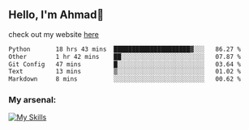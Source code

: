 
## Hello, I'm Ahmad👋

check out my website [here](https://ahmadalwi.com/)

<!--START_SECTION:waka-->

```txt
Python       18 hrs 43 mins  █████████████████████▓░░░   86.27 %
Other        1 hr 42 mins    ██░░░░░░░░░░░░░░░░░░░░░░░   07.87 %
Git Config   47 mins         █░░░░░░░░░░░░░░░░░░░░░░░░   03.64 %
Text         13 mins         ▒░░░░░░░░░░░░░░░░░░░░░░░░   01.02 %
Markdown     8 mins          ░░░░░░░░░░░░░░░░░░░░░░░░░   00.62 %
```

<!--END_SECTION:waka-->

### My arsenal:

[![My Skills](https://skillicons.dev/icons?i=js,ts,py,go,react,nextjs,svelte,nodejs,django,tailwind,html,css,sass,firebase,mongodb,postgres,mysql,redis,git,github,docker,vscode,figma,godot)](https://skillicons.dev)
